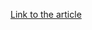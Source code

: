 [Link to the article](https://recon.cx/2018/brussels/resources/slides/RECON-BRX-2018-Visiting-The-Snake-Nest.pdf)
